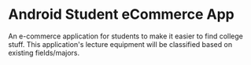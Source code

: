 # Android Student eCommerce App
An e-commerce application for students to make it easier to find college stuff. This application's lecture equipment will be classified based on existing fields/majors.
